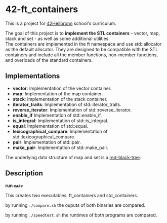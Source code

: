 # 42-ft_containers
This is a project for [42Heilbronn](https://www.42heilbronn.de/en/curriculum/) school's curriculum.

The goal of this project is to __implement the STL containers__ - vector, map, stack and set - as well as some additional utilities.  
The containers are implemented in the ft namespace and use std::allocator as the default allocator.
They are designed to be compatible with the STL containers and include all the member functions, non-member functions, and overloads of the standard containers.

## Implementations
+ __vector__: Implementation of the vector container.
+ __map__: Implementation of the map container.
+ __stack__: Implementation of the stack container.
+ __iterator_traits__: Implementation of std::iterator_traits.
+ __reverse_iterator__: Implementation of std::reverse_iterator.
+ __enable_if__ Implementation of std::enable_if.
+ __is_integral__: Implementation of std::is_integral.
+ __equal__: Implementation of std::equal.
+ __lexicographical_compare__: Implementation of std::lexicographical_compare.
+ __pair__: Implementation of std::pair.
+ __make_pair__: Implementation of std::make_pair.

The underlying data structure of map and set is a [red-black-tree](https://en.wikipedia.org/wiki/Red%E2%80%93black_tree).

## Description
**run _`make`_**

This creates two executables: ft_containers and std_containers.

by running `./compare.sh` the ouputs of both binaries are compared.

by running `./speedtest.sh` the runtimes of both programs are compared.
